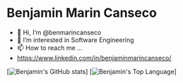# Benjamin Marin Canseco 
- 👋 Hi, I’m @benmarincanseco
- 👀 I’m interested in Software Engineering
- 📫 How to reach me ...
- https://www.linkedin.com/in/benjaminmarincanseco/


[![Benjamin's GitHub stats](https://github-readme-stats.vercel.app/api?username=benmarincanseco&count_private=true&show_icons=true&theme=nord)]
[![Benjamin's Top Language](https://github-readme-stats.vercel.app/api/top-langs/?username=benmarincanseco&theme=nord)]
